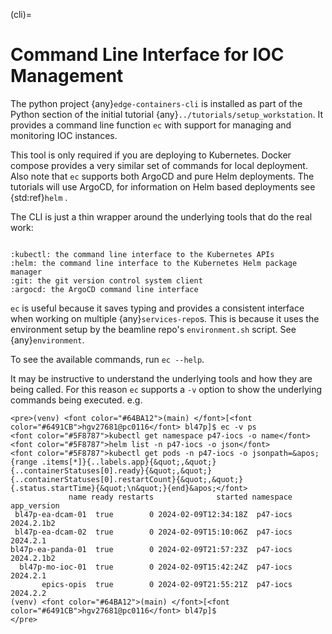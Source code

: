 (cli)=

# Command Line Interface for IOC Management

The python project {any}`edge-containers-cli` is installed as part of the Python section of the initial tutorial {any}`../tutorials/setup_workstation`. It provides a command line function `ec` with support for  managing and monitoring IOC instances.

This tool is only required if you are deploying to Kubernetes. Docker compose provides a very similar set of commands for local deployment. Also note that `ec` supports both ArgoCD and pure Helm deployments. The tutorials will use ArgoCD, for information on Helm based deployments see {std:ref}`helm` .

The CLI is just a thin wrapper around the underlying tools that do the real work:

```{eval-rst}

:kubectl: the command line interface to the Kubernetes APIs
:helm: the command line interface to the Kubernetes Helm package manager
:git: the git version control system client
:argocd: the ArgoCD command line interface
```

`ec` is useful because it saves typing and provides a consistent interface when working on multiple {any}`services-repo`s. This is because it uses the environment setup by the beamline repo's `environment.sh` script. See {any}`environment`.

To see the available commands, run `ec --help`.

It may be instructive to understand the underlying tools and how they are being called. For this reason `ec` supports a `-v` option to show the underlying commands being executed. e.g.

```{raw} html
<pre>(venv) <font color="#64BA12">(main) </font>[<font color="#6491CB">hgv27681@pc0116</font> bl47p]$ ec -v ps
<font color="#5F8787">kubectl get namespace p47-iocs -o name</font>
<font color="#5F8787">helm list -n p47-iocs -o json</font>
<font color="#5F8787">kubectl get pods -n p47-iocs -o jsonpath=&apos;{range .items[*]}{..labels.app}{&quot;,&quot;}{..containerStatuses[0].ready}{&quot;,&quot;}{..containerStatuses[0].restartCount}{&quot;,&quot;}{.status.startTime}{&quot;\n&quot;}{end}&apos;</font>
             name ready restarts              started namespace app_version
 bl47p-ea-dcam-01  true        0 2024-02-09T12:34:18Z  p47-iocs  2024.2.1b2
 bl47p-ea-dcam-02  true        0 2024-02-09T15:10:06Z  p47-iocs    2024.2.1
bl47p-ea-panda-01  true        0 2024-02-09T21:57:23Z  p47-iocs  2024.2.1b2
  bl47p-mo-ioc-01  true        0 2024-02-09T15:42:24Z  p47-iocs    2024.2.1
       epics-opis  true        0 2024-02-09T21:55:21Z  p47-iocs    2024.2.2
(venv) <font color="#64BA12">(main) </font>[<font color="#6491CB">hgv27681@pc0116</font> bl47p]$
</pre>
```
